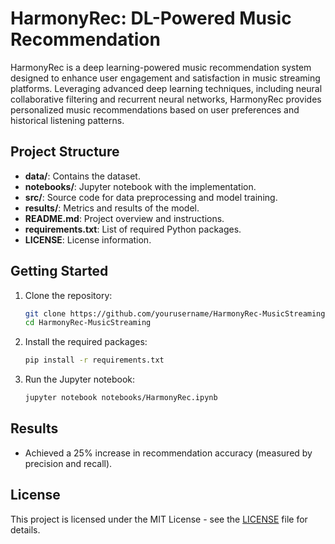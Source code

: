 # HarmonyRec: DL-Powered Music Recommendation

HarmonyRec is a deep learning-powered music recommendation system designed to enhance user engagement and satisfaction in music streaming platforms. Leveraging advanced deep learning techniques, including neural collaborative filtering and recurrent neural networks, HarmonyRec provides personalized music recommendations based on user preferences and historical listening patterns.

## Project Structure

- **data/**: Contains the dataset.
- **notebooks/**: Jupyter notebook with the implementation.
- **src/**: Source code for data preprocessing and model training.
- **results/**: Metrics and results of the model.
- **README.md**: Project overview and instructions.
- **requirements.txt**: List of required Python packages.
- **LICENSE**: License information.

## Getting Started

1. Clone the repository:
    ```bash
    git clone https://github.com/yourusername/HarmonyRec-MusicStreaming.git
    cd HarmonyRec-MusicStreaming
    ```

2. Install the required packages:
    ```bash
    pip install -r requirements.txt
    ```

3. Run the Jupyter notebook:
    ```bash
    jupyter notebook notebooks/HarmonyRec.ipynb
    ```

## Results

- Achieved a 25% increase in recommendation accuracy (measured by precision and recall).

## License

This project is licensed under the MIT License - see the [LICENSE](LICENSE) file for details.
